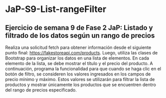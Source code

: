 # JaP-S9-List-rangeFilter

## Ejercicio de semana 9 de Fase 2 JaP: Listado y filtrado de los datos según un rango de precios

Realiza una solicitud fetch para obtener información desde el siguiente punto final: https://fakestoreapi.com/products. Luego, utiliza las clases de Bootstrap para organizar los datos en una lista de elementos. En cada elemento de la lista, se debe mostrar el título y el precio del producto. A continuación, programa la funcionalidad para que cuando se haga clic en el botón de filtro, se consideren los valores ingresados en los campos de precio mínimo y máximo. Estos valores se utilizarán para filtrar la lista de productos y mostrar únicamente los productos que se encuentren dentro del rango de precios especificado.
